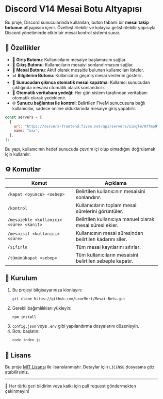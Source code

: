 # Discord V14 Mesai Botu Altyapısı

Bu proje, Discord sunucularında kullanılan, buton tabanlı bir **mesai takip botunun** altyapısını içerir. Özelleştirilebilir ve kolayca geliştirilebilir yapısıyla Discord yönetiminde etkin bir mesai kontrol sistemi sunar.

## 🔧 Özellikler

- 🎯 **Giriş Butonu**: Kullanıcıların mesaiye başlamasını sağlar.
- 🛑 **Çıkış Butonu**: Kullanıcıların mesaiyi sonlandırmasını sağlar.
- 👥 **Mesai Butonu**: Aktif olarak mesaide bulunan kullanıcıları listeler.
- 📊 **Bilgilerim Butonu**: Kullanıcının geçmiş mesai verilerini gösterir.
- 🔁 **Sunucudan çıkınca otomatik mesai kapatma**: Kullanıcı sunucudan çıktığında mesaisi otomatik olarak sonlandırılır.
- 💾 **Otomatik veritabanı yedeği**: Her gün sistem tarafından veritabanı otomatik olarak yedeklenir.
- 🌐 **Sunucu bağlantısı ile kontrol**: Belirtilen FiveM sunucusuna bağlı kullanıcılar, sadece online olduklarında mesaiye giriş yapabilir.

```js
const servers = [
  {
    url: "https://servers-frontend.fivem.net/api/servers/single/977mp9",
    name: "xxx",
  },
];
```

Bu yapı, kullanıcının hedef sunucuda çevrim içi olup olmadığını doğrulamak için kullanılır.

## ⚙️ Komutlar

| Komut | Açıklama |
|-------|----------|
| `/kapat <oyuncu> <sebep>` | Belirtilen kullanıcının mesaisini sonlandırır. |
| `/kontrol` | Kullanıcıların toplam mesai sürelerini görüntüler. |
| `/mesaiekle <kullanıcı> <süre> <kanıt>` | Belirtilen kullanıcıya manuel olarak mesai süresi ekler. |
| `/mesaisil <kullanıcı> <süre>` | Kullanıcının mesai süresinden belirtilen kadarını siler. |
| `/sıfırla` | Tüm mesai kayıtlarını sıfırlar. |
| `/tümünükapat <sebep>` | Tüm kullanıcıların mesaisini belirtilen sebeple kapatır. |

## 📁 Kurulum

1. Bu projeyi bilgisayarınıza klonlayın:
   ```bash
   git clone https://github.com/LearMert/Mesai-Botu.git
   ```
2. Gerekli bağımlılıkları yükleyin:
   ```bash
   npm install
   ```
3. `config.json` veya `.env` gibi yapılandırma dosyalarını düzenleyin.
4. Botu başlatın:
   ```bash
   node index.js
   ```

## 📝 Lisans

Bu proje [MIT Lisansı](LICENSE) ile lisanslanmıştır. Detaylar için `LICENSE` dosyasına göz atabilirsiniz.

---

💬 Her türlü geri bildirim veya katkı için pull request göndermekten çekinmeyin!
